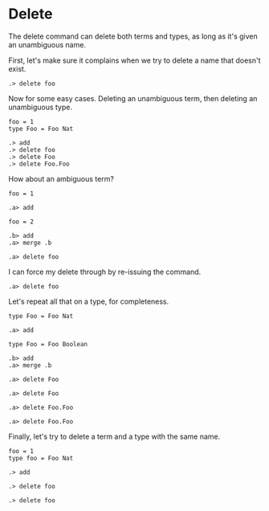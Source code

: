 # Delete

The delete command can delete both terms and types, as long as it's given an
unambiguous name.

First, let's make sure it complains when we try to delete a name that doesn't
exist.

```ucm:error
.> delete foo
```

Now for some easy cases. Deleting an unambiguous term, then deleting an
unambiguous type.

```unison:hide
foo = 1
type Foo = Foo Nat
```

```ucm
.> add
.> delete foo
.> delete Foo
.> delete Foo.Foo
```

How about an ambiguous term?

```unison:hide
foo = 1
```

```ucm
.a> add
```

```unison:hide
foo = 2
```

```ucm
.b> add
.a> merge .b
```

```ucm:error
.a> delete foo
```

I can force my delete through by re-issuing the command.

```ucm
.a> delete foo
```

Let's repeat all that on a type, for completeness.

```unison:hide
type Foo = Foo Nat
```

```ucm
.a> add
```

```unison:hide
type Foo = Foo Boolean
```

```ucm
.b> add
.a> merge .b
```

```ucm:error
.a> delete Foo
```

```ucm
.a> delete Foo
```

```ucm:error
.a> delete Foo.Foo
```

```ucm
.a> delete Foo.Foo
```

Finally, let's try to delete a term and a type with the same name.

```unison:hide
foo = 1
type foo = Foo Nat
```

```ucm
.> add
```

```ucm:error
.> delete foo
```

```ucm
.> delete foo
```

